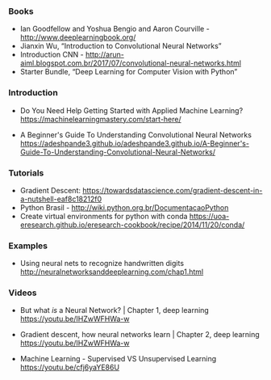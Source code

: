 
### Books
* Ian Goodfellow and Yoshua Bengio and Aaron Courville - http://www.deeplearningbook.org/
* Jianxin Wu, “Introduction to Convolutional Neural Networks”
* Introduction CNN - http://arun-aiml.blogspot.com.br/2017/07/convolutional-neural-networks.html
* Starter Bundle, “Deep Learning for Computer Vision with Python”

### Introduction
* Do You Need Help Getting Started with Applied Machine Learning?
https://machinelearningmastery.com/start-here/

* A Beginner's Guide To Understanding Convolutional Neural Networks
https://adeshpande3.github.io/adeshpande3.github.io/A-Beginner's-Guide-To-Understanding-Convolutional-Neural-Networks/

### Tutorials
 * Gradient Descent: https://towardsdatascience.com/gradient-descent-in-a-nutshell-eaf8c18212f0
 * Python Brasil - http://wiki.python.org.br/DocumentacaoPython 
 * Create virtual environments for python with conda
https://uoa-eresearch.github.io/eresearch-cookbook/recipe/2014/11/20/conda/

### Examples
* Using neural nets to recognize handwritten digits
http://neuralnetworksanddeeplearning.com/chap1.html

### Videos
* But what *is* a Neural Network? | Chapter 1, deep learning
https://youtu.be/IHZwWFHWa-w

* Gradient descent, how neural networks learn | Chapter 2, deep learning
https://youtu.be/IHZwWFHWa-w

* Machine Learning - Supervised VS Unsupervised Learning
https://youtu.be/cfj6yaYE86U
